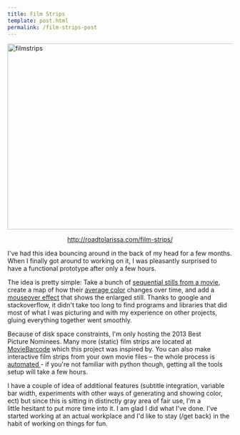 ```yaml
---
title: Film Strips
template: post.html
permalink: /film-strips-post
---
```

[<img class="alignnone  wp-image-220" alt="filmstrips" src="http://www.roadtolarissa.com/wp-content/uploads/2013/05/filmstrips.png" width="640" height="417" />][1]

<p style="text-align: center;">
  <a href="http://roadtolarissa.com/film-strips/">http://roadtolarissa.com/film-strips/</a>
</p>

I've had this idea bouncing around in the back of my head for a few months. When I finally got around to working on it, I was pleasantly surprised to have a functional prototype after only a few hours.

The idea is pretty simple: Take a bunch of [sequential stills from a movie][2], create a map of how their [average color][3] changes over time, and add a [mouseover effect][4] that shows the enlarged still. Thanks to google and stackoverflow, it didn't take too long to find programs and libraries that did most of what I was picturing and with my experience on other projects, gluing everything together went smoothly.

Because of disk space constraints, I'm only hosting the 2013 Best Picture Nominees. Many more (static) film strips are located at [MovieBarcode][5] which this project was inspired by. You can also make interactive film strips from your own movie files &#8211; the whole process is [automated ][6]- if you're not familiar with python though, getting all the tools setup will take a few hours.

I have a couple of idea of additional features (subtitle integration, variable bar width, experiments with other ways of generating and showing color, ect) but since this is sitting in distinctly gray area of fair use, I'm a little hesitant to put more time into it. I am glad I did what I've done. I've started working at an actual workplace and I'd like to stay (/get back) in the habit of working on things for fun.

 [1]: http://roadtolarissa.com/film-strips/
 [2]: http://www.ffmpeg.org/
 [3]: http://www.pythonware.com/products/pil/
 [4]: http://d3js.org/
 [5]: http://moviebarcode.tumblr.com/
 [6]: https://github.com/1wheel/film-strips
